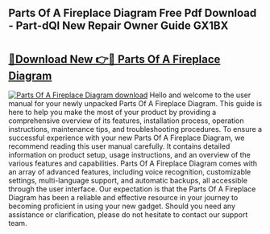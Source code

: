 ## Parts Of A Fireplace Diagram Free Pdf Download - Part-dQl New Repair Owner Guide GX1BX

# <h2><a href="http://dfl6x4.blite.top/?on=Parts+Of+A+Fireplace+Diagram">🔗Download New 👉🔴 Parts Of A Fireplace Diagram</a></h2>

[![Parts Of A Fireplace Diagram download](https://i.imgur.com/lujVjoI.png)](http://dfl6x4.blite.top/?on=Parts+Of+A+Fireplace+Diagram)
Hello and welcome to the user manual for your newly unpacked Parts Of A Fireplace Diagram. This guide is here to help you make the most of your product by providing a comprehensive overview of its features, installation process, operation instructions, maintenance tips, and troubleshooting procedures. To ensure a successful experience with your new Parts Of A Fireplace Diagram, we recommend reading this user manual carefully. It contains detailed information on product setup, usage instructions, and an overview of the various features and capabilities. Parts Of A Fireplace Diagram comes with an array of advanced features, including voice recognition, customizable settings, multi-language support, and automatic backups, all accessible through the user interface. Our expectation is that the Parts Of A Fireplace Diagram has been a reliable and effective resource in your journey to becoming proficient in using your new gadget. Should you need any assistance or clarification, please do not hesitate to contact our support team.
